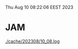 Thu Aug 10 08:22:06 EEST 2023
# JAM
<a href='./cache/202308/10_08.log'>./cache/202308/10_08.log</a>
